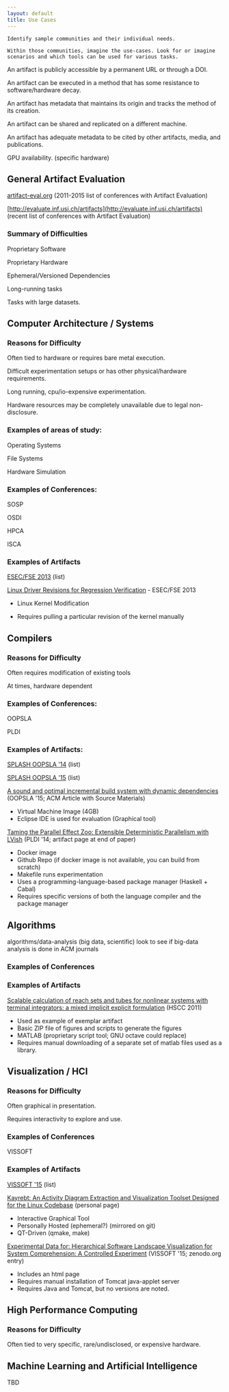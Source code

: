 ```yaml
---
layout: default
title: Use Cases
---
```


```
Identify sample communities and their individual needs.

Within those communities, imagine the use-cases. Look for or imagine scenarios and which tools can be used for various tasks.
```

An artifact is publicly accessible by a permanent URL or through a DOI.

An artifact can be executed in a method that has some resistance to software/hardware decay.

An artifact has metadata that maintains its origin and tracks the method of its creation.

An artifact can be shared and replicated on a different machine.

An artifact has adequate metadata to be cited by other artifacts, media, and publications.

GPU availability. (specific hardware)

## General Artifact Evaluation

[artifact-eval.org](http://www.artifact-eval.org/) (2011-2015 list of conferences with Artifact Evaluation)

[http://evaluate.inf.usi.ch/artifacts](http://evaluate.inf.usi.ch/artifacts) (recent list of conferences with Artifact Evaluation)

### Summary of Difficulties

Proprietary Software

Proprietary Hardware

Ephemeral/Versioned Dependencies

Long-running tasks

Tasks with large datasets.

## Computer Architecture / Systems

### Reasons for Difficulty

Often tied to hardware or requires bare metal execution.

Difficult experimentation setups or has other physical/hardware requirements.

Long running, cpu/io-expensive experimentation.

Hardware resources may be completely unavailable due to legal non-disclosure.

### Examples of areas of study:

Operating Systems

File Systems

Hardware Simulation

### Examples of Conferences:

SOSP

OSDI

HPCA

ISCA

### Examples of Artifacts

[ESEC/FSE 2013](http://pleiad.cl/events/workshops/esecfse2013) (list)

[Linux Driver Revisions for Regression Verification](http://www.sosy-lab.org/~dbeyer/cpa-reuse/regression-benchmarks/) - ESEC/FSE 2013

* Linux Kernel Modification

* Requires pulling a particular revision of the kernel manually

## Compilers

### Reasons for Difficulty

Often requires modification of existing tools

At times, hardware dependent

### Examples of Conferences:

OOPSLA

PLDI

### Examples of Artifacts:

[SPLASH OOPSLA '14](http://2014.splashcon.org/track/splash2014-artifacts#event-overview) (list)

[SPLASH OOPSLA '15](http://2015.splashcon.org/track/splash2015-artifacts#event-overview) (list)

[A sound and optimal incremental build system with dynamic dependencies](http://dl.acm.org/citation.cfm?id=2814316&picked=formats&CFID=604068042&CFTOKEN=29868071) (OOPSLA '15; ACM Article with Source Materials)

* Virtual Machine Image (4GB)
* Eclipse IDE is used for evaluation (Graphical tool)

[Taming the Parallel Effect Zoo: Extensible Deterministic Parallelism with LVish](http://www.cs.indiana.edu/~lkuper/papers/effectzoo-pldi14.pdf) (PLDI '14; artifact page at end of paper)

* Docker image
* Github Repo (if docker image is not available, you can build from scratch)
* Makefile runs experimentation
* Uses a programming-language-based package manager (Haskell + Cabal)
* Requires specific versions of both the language compiler and the package manager

## Algorithms

algorithms/data-analysis (big data, scientific) look to see if big-data analysis is done in ACM journals

### Examples of Conferences

### Examples of Artifacts

[Scalable calculation of reach sets and tubes for nonlinear systems with terminal integrators: a mixed implicit explicit formulation](https://sites.google.com/site/hscc2014repeatability/home/examples) (HSCC 2011)

* Used as example of exemplar artifact
* Basic ZIP file of figures and scripts to generate the figures
* MATLAB (proprietary script tool; GNU octave could replace)
* Requires manual downloading of a separate set of matlab files used as a library.

## Visualization / HCI

### Reasons for Difficulty

Often graphical in presentation.

Requires interactivity to explore and use.

### Examples of Conferences

VISSOFT

### Examples of Artifacts

[VISSOFT '15](https://www.conference-publishing.com/list.php?Event=VISSOFT15) (list)

[Kayrebt: An Activity Diagram Extraction and Visualization Toolset Designed for the Linux Codebase](https://www.lgeorget.eu/code-panel/2015/05/31/kayrebt_viewer/) (personal page)

* Interactive Graphical Tool
* Personally Hosted (ephemeral?) (mirrored on git)
* QT-Driven (qmake, make)

[Experimental Data for: Hierarchical Software Landscape Visualization for System Comprehension: A Controlled Experiment](http://zenodo.org/record/18853#.VxkWanUrLJ8) (VISSOFT '15; zenodo.org entry)

* Includes an html page
* Requires manual installation of Tomcat java-applet server
* Requires Java and Tomcat, but no versions are noted.

## High Performance Computing

### Reasons for Difficulty

Often tied to very specific, rare/undisclosed, or expensive hardware.

## Machine Learning and Artificial Intelligence

TBD
